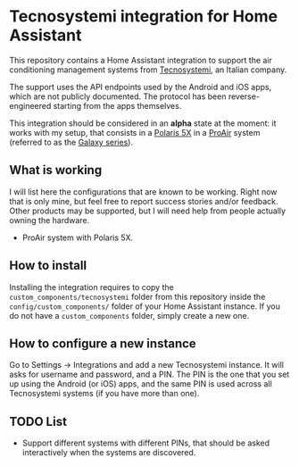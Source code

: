 # Tecnosystemi integration for Home Assistant
This repository contains a Home Assistant integration to support the air conditioning 
management systems from [Tecnosystemi](https://www.tecnosystemi.com), an Italian company.

The support uses the API endpoints used by the Android and iOS apps, which are not 
publicly documented. The protocol has been reverse-engineered starting from the 
apps themselves. 

This integration should be considered in an **alpha** state at the moment: it works 
with my setup, that consists in a [Polaris 5X](https://www.tecnosystemi.com/en/pro/products/galaxy/proair-multi-zone-control-system/polaris-5x-wi-fi-single-control-unit-with-colour-display-communication-protocols-and-alexa-app-google-home?related=1&origin=https%3A%2F%2Fwww.tecnosystemi.com%2Fen%2Fpro%2Fproducts%2Fgalaxy%2Fproair-multi-zone-control-system)
 in a [ProAir](https://www.tecnosystemi.com/en/pro/products/galaxy/proair-multi-zone-control-system) 
system (referred to as the [Galaxy series](https://www.tecnosystemi.com/en/pro/products/galaxy/proair-multi-zone-control-system)).

## What is working
I will list here the configurations that are known to be working. Right now that is only mine, 
but feel free to report success stories and/or feedback. Other products may be supported, but
I will need help from people actually owning the hardware.

 * ProAir system with Polaris 5X.

## How to install
Installing the integration requires to copy the ``custom_components/tecnosystemi`` folder from 
this repository inside the ``config/custom_components/`` folder of your Home Assistant instance. 
If you do not have a ``custom_components`` folder, simply create a new one.

## How to configure a new instance
Go to Settings -> Integrations and add a new Tecnosystemi instance. It will asks for username 
and password, and a PIN. The PIN is the one that you set up using the Android (or iOS) apps, 
and the same PIN is used across all Tecnosystemi systems (if you have more than one). 

## TODO List

 * Support different systems with different PINs, that should be asked interactively
   when the systems are discovered.
